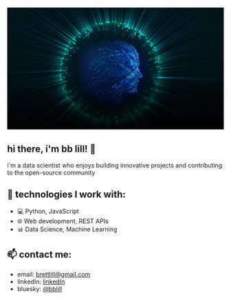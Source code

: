 ![Header Image](https://github.com/myreprise/myreprise/blob/main/ds_cover.jpg)

## hi there, i'm bb lill! 👋

i'm a data scientist who enjoys building innovative projects and contributing to the open-source community

## 🚀 technologies I work with:
- 💻 Python, JavaScript
- 🌐 Web development, REST APIs
- 📊 Data Science, Machine Learning

## 📫 contact me:
- email: brettlill@gmail.com
- linkedIn: [linkedIn](https://www.linkedin.com/in/bblill/)
- bluesky: [@bblill](https://bsky.app/profile/bblill.bsky.social)
